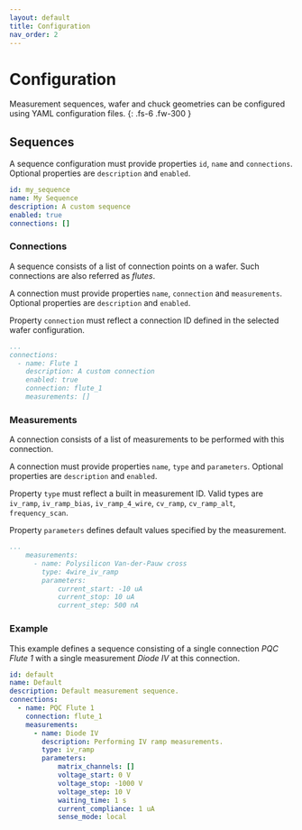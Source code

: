 ```yaml
---
layout: default
title: Configuration
nav_order: 2
---
```


# Configuration

Measurement sequences, wafer and chuck geometries can be configured using YAML configuration files.
{: .fs-6 .fw-300 }

## Sequences

A sequence configuration must provide properties `id`, `name` and `connections`. Optional properties are `description` and `enabled`.

```yaml
id: my_sequence
name: My Sequence
description: A custom sequence
enabled: true
connections: []
```

### Connections

A sequence consists of a list of connection points on a wafer. Such connections are also referred as _flutes_.

A connection must provide properties `name`, `connection` and `measurements`. Optional properties are `description` and `enabled`.

Property `connection` must reflect a connection ID defined in the selected wafer configuration.

```yaml
...
connections:
  - name: Flute 1
    description: A custom connection
    enabled: true
    connection: flute_1
    measurements: []
```

### Measurements

A connection consists of a list of measurements to be performed with this connection.

A connection must provide properties `name`, `type` and `parameters`. Optional properties are `description` and `enabled`.

Property `type` must reflect a built in measurement ID. Valid types are `iv_ramp`, `iv_ramp_bias`, `iv_ramp_4_wire`, `cv_ramp`, `cv_ramp_alt`, `frequency_scan`.

Property `parameters` defines default values specified by the measurement.

```yaml
...
    measurements:
      - name: Polysilicon Van-der-Pauw cross
        type: 4wire_iv_ramp
        parameters:
            current_start: -10 uA
            current_stop: 10 uA
            current_step: 500 nA
```

### Example

This example defines a sequence consisting of a single connection _PQC Flute 1_ with a single measurement _Diode IV_ at this connection.

```yaml
id: default
name: Default
description: Default measurement sequence.
connections:
  - name: PQC Flute 1
    connection: flute_1
    measurements:
      - name: Diode IV
        description: Performing IV ramp measurements.
        type: iv_ramp
        parameters:
            matrix_channels: []
            voltage_start: 0 V
            voltage_stop: -1000 V
            voltage_step: 10 V
            waiting_time: 1 s
            current_compliance: 1 uA
            sense_mode: local
```
